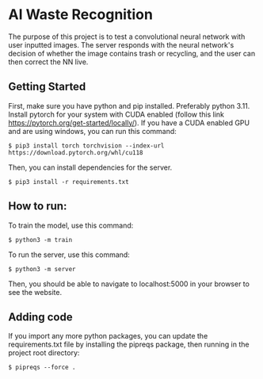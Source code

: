# AI Waste Recognition
The purpose of this project is to test a convolutional neural network with user inputted images.
The server responds with the neural network's decision of whether the image contains trash or recycling,
and the user can then correct the NN live.

## Getting Started
First, make sure you have python and pip installed. Preferably python 3.11.
Install pytorch for your system with CUDA enabled (follow this link https://pytorch.org/get-started/locally/).
If you have a CUDA enabled GPU and are using windows, you can run this command:
```code
$ pip3 install torch torchvision --index-url https://download.pytorch.org/whl/cu118
```
Then, you can install dependencies for the server.
```code
$ pip3 install -r requirements.txt
```

## How to run:
To train the model, use this command:
```code
$ python3 -m train
```

To run the server, use this command:
```code
$ python3 -m server
```
Then, you should be able to navigate to localhost:5000 in your browser to see the website.

## Adding code
If you import any more python packages, you can update the requirements.txt file by installing the pipreqs package, then running in the project root directory:
```code
$ pipreqs --force .
```
